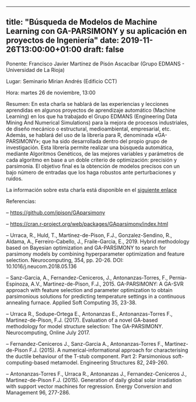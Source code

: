 
---
title: "Búsqueda de Modelos de Machine Learning con GA-PARSIMONY y su aplicación en proyectos de Ingeniería"
date: 2019-11-26T13:00:00+01:00
draft: false
---

Ponente: Francisco Javier Martínez de Pisón Ascacíbar (Grupo EDMANS - Universidad de La Rioja)

Lugar: Seminario Mirian Andrés (Edificio CCT)

Hora: martes 26 de noviembre, 13:00

Resumen:  En esta charla se hablará de las experiencias y lecciones aprendidas en algunos proyectos de aprendizaje automático (Machine Learning) en los que ha trabajado el Grupo EDMANS (Engineering Data Mining And Numerical Simulations) para la mejora de procesos industriales, de diseño mecánico o estructural, medioambiental, empresarial, etc. Además, se hablará del uso de la librería para R, denominada «GA-PARSIMONY»; que ha sido desarrollada dentro del propio grupo de investigación. Esta librería permite realizar una búsqueda automática, mediante Algoritmos Genéticos, de las mejores variables y parámetros de cada algoritmo en base a un doble criterio de optimización: precisión y parsimonia. El objetivo final es la obtención de modelos precisos con un bajo número de entradas que los haga robustos ante perturbaciones y ruidos.

La información sobre esta charla está disponible en el <a href="https://seminariomirianandres.unirioja.es/2019/11/19/sensograph-geometria-computacional-para-la-evaluacion-rapida-y-sencilla-de-alimentos/">siguiente enlace</a>

<!--more-->

Referencias:

– <a href = "https://github.com/jpison/GAparsimony">https://github.com/jpison/GAparsimony</a>

– <a href = "https://cran.r-project.org/web/packages/GAparsimony/index.html">https://cran.r-project.org/web/packages/GAparsimony/index.html</a>

– Urraca, R., Huld, T., Martinez-de-Pison, F.J., Gonzalez-Sendino, R., Aldama, A., Ferreiro-Cabello, J., Fraile-Garcia, E., 2019.
Hybrid methodology based on Bayesian optimization and GA-PARSIMONY to search for parsimony models by combining hyperparameter optimization and feature selection. Neurocomputing, 354, pp. 20-26. DOI: 10.1016/j.neucom.2018.05.136

– Sanz-Garcia, A., Fernandez-Ceniceros, J., Antonanzas-Torres, F., Pernia-Espinoza, A.V., Martinez-de-Pison, F.J., 2015.  GA-PARSIMONY: A GA-SVR approach with feature selection and parameter optimization to obtain parsimonious solutions for predicting temperature settings in a continuous annealing furnace. Applied Soft Computing 35, 23-38.

– Urraca R., Sodupe-Ortega E., Antonanzas E., Antonanzas-Torres F., Martinez-de-Pison, F.J. (2017). Evaluation of a novel GA-based methodology for model structure selection: The GA-PARSIMONY. Neurocomputing, Online July 2017.

– Fernandez-Ceniceros J., Sanz-Garcia A., Antonanzas-Torres F., Martinez-de-Pison F.J. (2015). A numerical-informational approach for characterising the ductile behaviour of the T-stub component. Part 2: Parsimonious soft-computing-based metamodel. Engineering Structures 82, 249-260.

– Antonanzas-Torres F., Urraca R., Antonanzas J., Fernandez-Ceniceros J., Martinez-de-Pison F.J. (2015). Generation of daily global solar irradiation with support vector machines for regression. Energy Conversion and Management 96, 277-286.
